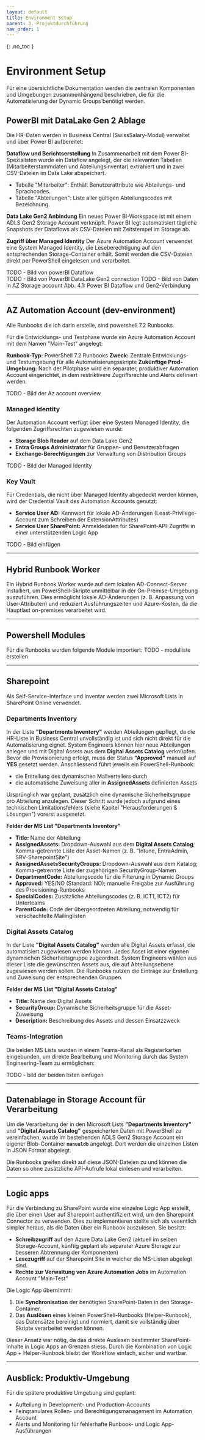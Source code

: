 ```yaml
---
layout: default
title: Environment Setup
parent: 3. Projektdurchführung
nav_order: 1
---
```


{: .no_toc }

# Environment Setup 

Für eine übersichtliche Dokumentation werden die zentralen Komponenten und Umgebungen zusammenhängend beschrieben, die für die Automatisierung der Dynamic Groups benötigt werden.  

## PowerBI mit DataLake Gen 2 Ablage

Die HR-Daten werden in Business Central (SwissSalary-Modul) verwaltet und über Power BI aufbereitet:

**Dataflow und Berichtserstellung**
In Zusammenarbeit mit dem Power BI-Spezialisten wurde ein Dataflow angelegt, der die relevanten Tabellen (Mitarbeiterstammdaten und Abteilungsinventar) extrahiert und in zwei CSV-Dateien im Data Lake abspeichert.
- Tabelle "Mitarbeiter": Enthält Benutzerattribute wie Abteilungs- und Sprachcodes.
- Tabelle "Abteilungen": Liste aller gültigen Abteilungscodes mit Bezeichnung.

**Data Lake Gen2 Anbindung**
Ein neues Power BI-Workspace ist mit einem ADLS Gen2 Storage Account verknüpft. Power BI legt automatisiert tägliche Snapshots der Dataflows als CSV-Dateien mit Zeitstempel im Storage ab.

**Zugriff über Managed Identity**
Der Azure Automation Account verwendet eine System Managed Identity, die Leseberechtigung auf den entsprechenden Storage-Container erhält. Somit werden die CSV-Dateien direkt per PowerShell eingelesen und verarbeitet.

TODO - Bild von powerBI Dataflow  
TODO - Bild von PowerBI DataLake Gen2 connection
TODO - Bild von Daten in AZ Storage account
Abb. 4.1: Power BI Dataflow und Gen2-Verbindung

----

## AZ Automation Account (dev-environment)

Alle Runbooks die ich darin erstelle, sind powershell 7.2 Runbooks.

Für die Entwicklungs- und Testphase wurde ein Azure Automation Account mit dem Namen "Main-Test" angelegt:

**Runbook-Typ:** PowerShell 7.2 Runbooks
**Zweck:** Zentrale Entwicklungs- und Testumgebung für alle Automatisierungsskripte
**Zukünftige Prod-Umgebung:** Nach der Pilotphase wird ein separater, produktiver Automation Account eingerichtet, in dem restriktivere Zugriffsrechte und Alerts definiert werden.

TODO - Bild der Az account overview

### Managed identity
Der Automation Account verfügt über eine System Managed Identity, die folgenden Zugriffsrechten zugewiesen wurde:

- **Storage Blob Reader** auf dem Data Lake Gen2
- **Entra Groups Administrator** für Gruppen- und Benutzerabfragen
- **Exchange-Berechtigungen** zur Verwaltung von Distribution Groups

TODO - Bild der Managed Identity

### Key Vault
Für Credentials, die nicht über Managed Identity abgedeckt werden können, wird der Credential Vault des Automation Accounts genutzt:

- **Service User AD:** Kennwort für lokale AD-Änderungen (Least-Privilege-Account zum Schreiben der ExtensionAttributes)
- **Service User SharePoint:** Anmeldedaten für SharePoint-API-Zugriffe in einer unterstützenden Logic App

TODO - Bild einfügen

----

## Hybrid Runbook Worker 

Ein Hybrid Runbook Worker wurde auf dem lokalen AD-Connect-Server installiert, um PowerShell-Skripte unmittelbar in der On-Premise-Umgebung auszuführen. Dies ermöglicht lokale AD-Änderungen (z. B. Anpassung von User-Attributen) und reduziert Ausführungszeiten und Azure-Kosten, da die Hauptlast on-premises verarbeitet wird.

----

## Powershell Modules
Für die Runbooks wurden folgende Module importiert:
TODO - modulliste erstellen

----

## Sharepoint

Als Self-Service-Interface und Inventar werden zwei Microsoft Lists in SharePoint Online verwendet.

### Departments Inventory

In der Liste **"Departments Inventory"** werden Abteilungen gepflegt, da die HR-Liste in Business Central unvollständig ist und sich nicht direkt für die Automatisierung eignet. System Engineers können hier neue Abteilungen anlegen und mit Digital Assets aus dem **Digital Assets Catalog** verknüpfen. Bevor die Provisionierung erfolgt, muss der Status **"Approved"** manuell auf **YES** gesetzt werden. Anschliessend führt jeweils ein PowerShell-Runbook:

- die Erstellung des dynamischen Mailverteilers durch  
- die automatische Zuweisung aller in **AssignedAssets** definierten Assets  

Ursprünglich war geplant, zusätzlich eine dynamische Sicherheitsgruppe pro Abteilung anzulegen. Dieser Schritt wurde jedoch aufgrund eines technischen Limitationsfehlers (siehe Kapitel "Herausforderungen & Lösungen") vorerst ausgesetzt.

**Felder der MS List "Departments Inventory"**  
- **Title:** Name der Abteilung  
- **AssignedAssets:** Dropdown-Auswahl aus dem **Digital Assets Catalog**; Komma-getrennte Liste der Asset-Namen (z. B. "Intune, EntraAdmin, SRV-SharepointSite")  
- **AssignedAssetsSecurityGroups:** Dropdown-Auswahl aus dem Katalog; Komma-getrennte Liste der zugehörigen SecurityGroup-Namen  
- **DepartmentCode:** Abteilungscode für die Filterung in Dynamic Groups  
- **Approved:** YES/NO (Standard: NO); manuelle Freigabe zur Ausführung des Provisioning-Runbooks  
- **SpecialCodes:** Zusätzliche Abteilungscodes (z. B. ICT1, ICT2) für Unterteams  
- **ParentCode:** Code der übergeordneten Abteilung, notwendig für verschachtelte Mailinglisten  

### Digital Assets Catalog

In der Liste **"Digital Assets Catalog"** werden alle Digital Assets erfasst, die automatisiert zugewiesen werden können. Jedes Asset ist einer eigenen dynamischen Sicherheitsgruppe zugeordnet. System Engineers wählen aus dieser Liste die gewünschten Assets aus, die auf Abteilungsebene zugewiesen werden sollen. Die Runbooks nutzen die Einträge zur Erstellung und Zuweisung der entsprechenden Gruppen.

**Felder der MS List "Digital Assets Catalog"**  
- **Title:** Name des Digital Assets  
- **SecurityGroup:** Dynamische Sicherheitsgruppe für die Asset-Zuweisung  
- **Description:** Beschreibung des Assets und dessen Einsatzzweck  

### Teams-Integration

Die beiden MS Lists wurden in einem Teams-Kanal als Registerkarten eingebunden, um direkte Bearbeitung und Monitoring durch das System Engineering-Team zu ermöglichen:

TODO - bild der beiden listen einfügen

----

## Datenablage in Storage Account für Verarbeitung

Um die Verarbeitung der in den Microsoft Lists **"Departments Inventory"** und **"Digital Assets Catalog"** gespeicherten Daten mit PowerShell zu vereinfachen, wurde im bestehenden ADLS Gen2 Storage Account ein eigener Blob-Container **`manualdb`** angelegt. Dort werden die einzelnen Listen in JSON Format abgelegt.

Die Runbooks greifen direkt auf diese JSON-Dateien zu und können die Daten so ohne zusätzliche API-Aufrufe lokal einlesen und verarbeiten. 

----

## Logic apps 

Für die Verbindung zu SharePoint wurde eine einzelne Logic App erstellt, die über einen User auf Sharepoint authentifiziert wird, um den Sharepoint Connector zu verwenden. Dies zu implementieren stellte sich als vesentlich simpler heraus, als die Daten über ein Runbook auszulesen. Sie besitzt:

- **Schreibzugriff** auf den Azure Data Lake Gen2 (aktuell im selben Storage-Account, künftig geplant als separater Azure Storage zur besseren Abtrennung der Komponenten)  
- **Lesezugriff** auf der Sharepoint Site in welcher die MS-Listen abgelegt sind.
- **Rechte zur Verwaltung von Azure Automation Jobs** im Automation Account "Main-Test"

Die Logic App übernimmt:

1. Die **Synchronisation** der benötigten SharePoint-Daten in den Storage-Container.  
2. Das **Auslösen** eines kleinen PowerShell-Runbooks (Helper-Runbook), das Datensätze bereinigt und normiert, damit sie vollständig über Skripte verarbeitet werden können.

Dieser Ansatz war nötig, da das direkte Auslesen bestimmter SharePoint-Inhalte in Logic Apps an Grenzen stiess. Durch die Kombination von Logic App + Helper-Runbook bleibt der Workflow einfach, sicher und wartbar.

----

## Ausblick: Produktiv-Umgebung

Für die spätere produktive Umgebung sind geplant:

- Aufteilung in Development- und Production-Accounts
- Feingranulares Rollen- und Berechtigungsmanagement im Automation Account
- Alerts und Monitoring für fehlerhafte Runbook- und Logic App-Ausführungen